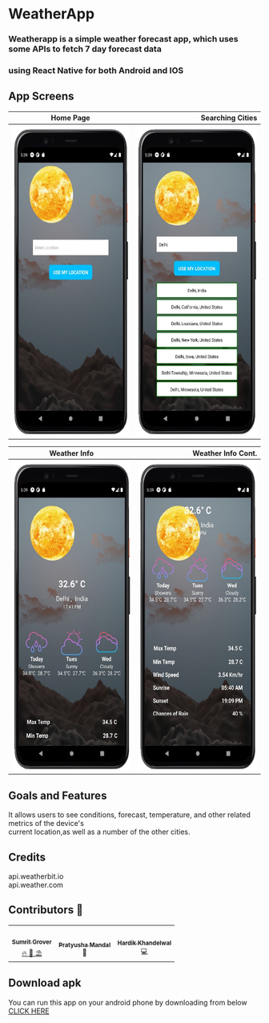 # WeatherApp
### Weatherapp is a simple weather forecast app, which uses some APIs to fetch 7 day forecast data <br/>
### using React Native for both Android and IOS


App Screens
-------
| Home Page        | Searching Cities           | 
| ------------- | ---------:|
| <img src ="screen1.jpg" height = "620" width = "300">     | <img src ="screen2.jpg" height = "620" width = "300">|

| Weather Info        | Weather Info Cont.         | 
| ------------- | -----:|
| <img src ="screen3.jpg" height = "620" width = "300">      | <img src ="screen4.jpg" height = "620" width = "300"> |

## Goals and Features
It allows users to see conditions, forecast, temperature, and other related metrics of the device's <br />
current location,as well as a number of the other cities.

## Credits
api.weatherbit.io <br />
api.weather.com

## Contributors 🤝

<table>
  <tr>
    <td align="center">
            <a href="https://github.com/smgrv123">
              <img src="https://avatars.githubusercontent.com/u/55049859?v=4" width="100px" alt=""/><br />
              <sub><b>Sumrit Grover</b></sub>
            </a><br/>
            <a href="https://github.com/smgrv123">   
                🔥 🧠 ⛱
            </a>
          </td>
    <td align="center">
            <a href="https://github.com/pratyx">
              <img src="https://avatars.githubusercontent.com/u/85306319?v=4" width="100px" alt=""/><br />
              <sub><b>Pratyusha Mandal</b></sub>
            </a><br/>
            <a >
                📖
            </a>
          </td>
    <td align="center">
            <a href='https://github.com/hardik-kh'>
              <img src="https://avatars.githubusercontent.com/u/82742120?v=4" width="100px" alt=""/><br />
              <sub><b>Hardik Khandelwal</b></sub>
            </a><br/>
            <a >
                💻
            </a>
          </td>
  </tr>
</table>

## Download apk
You can run this app on your android phone by downloading from below <br/>
<a href='https://drive.google.com/drive/folders/1SN1VXVqQeDce6yTjGyqdmpxIYocWT-I0'>
  CLICK HERE
  </a>
